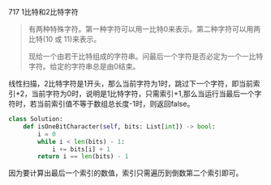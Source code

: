 717 1比特和2比特字符

> 有两种特殊字符。第一种字符可以用一比特0来表示。第二种字符可以用两比特(10 或 11)来表示。
>
> 现给一个由若干比特组成的字符串。问最后一个字符是否必定为一个一比特字符。给定的字符串总是由0结束。
>

线性扫描，2比特字符是1开头，那么当前字符为1时，跳过下一个字符，即当前索引+2，当前字符为0时，说明是1比特字符，只需索引+1,那么当运行当最后一个字符时，若当前索引值不等于数组总长度-1时，则返回false。

```python
class Solution:
    def isOneBitCharacter(self, bits: List[int]) -> bool:
        i = 0
        while i < len(bits) - 1:
            i += bits[i] + 1
        return i == len(bits) - 1
```

因为要计算出最后一个索引的数值，索引只需遍历到倒数第二个索引即可。